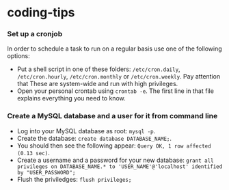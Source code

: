 # coding-tips

### Set up a cronjob

In order to schedule a task to run on a regular basis use one of the following options:
 - Put a shell script in one of these folders: `/etc/cron.daily`, `/etc/cron.hourly`, `/etc/cron.monthly` or `/etc/cron.weekly`. Pay attention that These are system-wide and run with high privileges.
 - Open your personal crontab using `crontab -e`. The first line in that file explains everything you need to know.
 
 ### Create a MySQL database and a user for it from command line
 
  - Log into your MySQL database as root: `mysql -p`.
  - Create the database: `create database DATABASE_NAME;`.
  - You should then see the following appear: `Query OK, 1 row affected (0.13 sec)`.
  - Create a username and a password for your new database: `grant all privileges on DATABASE_NAME.* to 'USER_NAME'@'localhost' identified by "USER_PASSWORD";`
  - Flush the priviledges: `flush privileges;`
  
